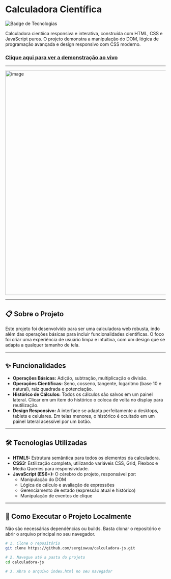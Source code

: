 #  Calculadora Científica

![Badge de Tecnologias](https://skillicons.dev/icons?i=html,css,js)

Calculadora cientíica responsiva e interativa, construída com HTML, CSS e JavaScript puros. O projeto demonstra a manipulação do DOM, lógica de programação avançada e design responsivo com CSS moderno.

###  [Clique aqui para ver a demonstração ao vivo](https://sergiowuu.github.io/calculadora-js/) 

---

<img width="1153" height="704" alt="image" src="https://github.com/user-attachments/assets/f82388fc-9400-4611-b716-6fa0a9c4cd68" />

---

## 📋 Sobre o Projeto

Este projeto foi desenvolvido para ser uma calculadora web robusta, indo além das operações básicas para incluir funcionalidades científicas. O foco foi criar uma experiência de usuário limpa e intuitiva, com um design que se adapta a qualquer tamanho de tela.

---

## ✨ Funcionalidades

-   **Operações Básicas:** Adição, subtração, multiplicação e divisão.
-   **Operações Científicas:** Seno, cosseno, tangente, logaritmo (base 10 e natural), raiz quadrada e potenciação.
-   **Histórico de Cálculos:** Todos os cálculos são salvos em um painel lateral. Clicar em um item do histórico o coloca de volta no display para reutilização.
-   **Design Responsivo:** A interface se adapta perfeitamente a desktops, tablets e celulares. Em telas menores, o histórico é ocultado em um painel lateral acessível por um botão.

---

## 🛠️ Tecnologias Utilizadas

-   **HTML5:** Estrutura semântica para todos os elementos da calculadora.
-   **CSS3:** Estilização completa, utilizando variáveis CSS, Grid, Flexbox e Media Queries para responsividade.
-   **JavaScript (ES6+):** O cérebro do projeto, responsável por:
    -   Manipulação do DOM
    -   Lógica de cálculo e avaliação de expressões
    -   Gerenciamento de estado (expressão atual e histórico)
    -   Manipulação de eventos de clique

---

## 🚀 Como Executar o Projeto Localmente

Não são necessárias dependências ou builds. Basta clonar o repositório e abrir o arquivo principal no seu navegador.

```bash
# 1. Clone o repositório
git clone https://github.com/sergiowuu/calculadora-js.git

# 2. Navegue até a pasta do projeto
cd calculadora-js

# 3. Abra o arquivo index.html no seu navegador
